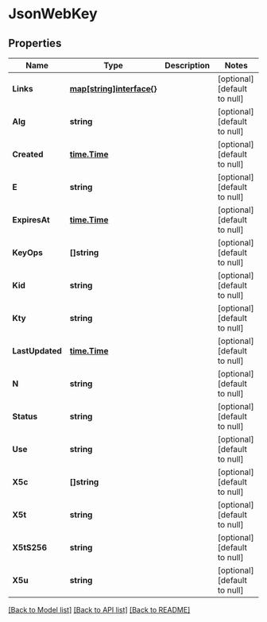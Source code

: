 # JsonWebKey

## Properties
Name | Type | Description | Notes
------------ | ------------- | ------------- | -------------
**Links** | [**map[string]interface{}**](interface{}.md) |  | [optional] [default to null]
**Alg** | **string** |  | [optional] [default to null]
**Created** | [**time.Time**](time.Time.md) |  | [optional] [default to null]
**E** | **string** |  | [optional] [default to null]
**ExpiresAt** | [**time.Time**](time.Time.md) |  | [optional] [default to null]
**KeyOps** | **[]string** |  | [optional] [default to null]
**Kid** | **string** |  | [optional] [default to null]
**Kty** | **string** |  | [optional] [default to null]
**LastUpdated** | [**time.Time**](time.Time.md) |  | [optional] [default to null]
**N** | **string** |  | [optional] [default to null]
**Status** | **string** |  | [optional] [default to null]
**Use** | **string** |  | [optional] [default to null]
**X5c** | **[]string** |  | [optional] [default to null]
**X5t** | **string** |  | [optional] [default to null]
**X5tS256** | **string** |  | [optional] [default to null]
**X5u** | **string** |  | [optional] [default to null]

[[Back to Model list]](../README.md#documentation-for-models) [[Back to API list]](../README.md#documentation-for-api-endpoints) [[Back to README]](../README.md)

